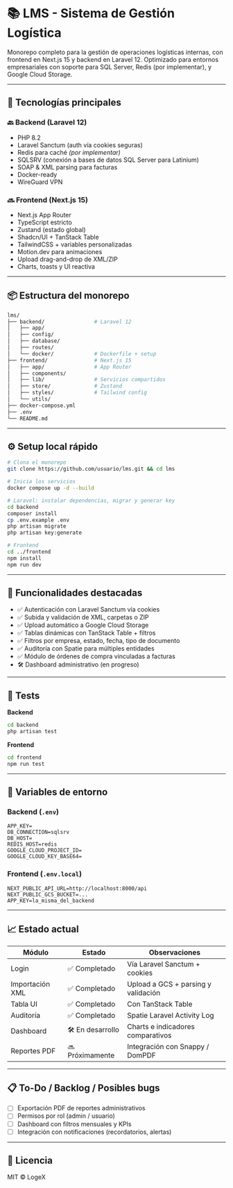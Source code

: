 # 📚 LMS - Sistema de Gestión Logística

Monorepo completo para la gestión de operaciones logísticas internas, con frontend en Next.js 15 y backend en Laravel 12. Optimizado para entornos empresariales con soporte para SQL Server, Redis (por implementar), y Google Cloud Storage.

---

## 🧱 Tecnologías principales

### 🔙 Backend (Laravel 12)

- PHP 8.2
- Laravel Sanctum (auth vía cookies seguras)
- Redis para caché _(por implementar)_
- SQLSRV (conexión a bases de datos SQL Server para Latinium)
- SOAP & XML parsing para facturas
- Docker-ready
- WireGuard VPN

### 🔜 Frontend (Next.js 15)

- Next.js App Router
- TypeScript estricto
- Zustand (estado global)
- Shadcn/UI + TanStack Table
- TailwindCSS + variables personalizadas
- Motion.dev para animaciones
- Upload drag-and-drop de XML/ZIP
- Charts, toasts y UI reactiva

---

## 📦 Estructura del monorepo

```bash
lms/
├── backend/                # Laravel 12
│   ├── app/
│   ├── config/
│   ├── database/
│   ├── routes/
│   └── docker/             # Dockerfile + setup
├── frontend/               # Next.js 15
│   ├── app/                # App Router
│   ├── components/
│   ├── lib/                # Servicios compartidos
│   ├── store/              # Zustand
│   ├── styles/             # Tailwind config
│   └── utils/
├── docker-compose.yml
├── .env
└── README.md
```

---

## ⚙️ Setup local rápido

```bash
# Clona el monorepo
git clone https://github.com/usuario/lms.git && cd lms

# Inicia los servicios
docker compose up -d --build

# Laravel: instalar dependencias, migrar y generar key
cd backend
composer install
cp .env.example .env
php artisan migrate
php artisan key:generate

# Frontend
cd ../frontend
npm install
npm run dev
```

---

## 🚀 Funcionalidades destacadas

- ✅ Autenticación con Laravel Sanctum vía cookies
- ✅ Subida y validación de XML, carpetas o ZIP
- ✅ Upload automático a Google Cloud Storage
- ✅ Tablas dinámicas con TanStack Table + filtros
- ✅ Filtros por empresa, estado, fecha, tipo de documento
- ✅ Auditoría con Spatie para múltiples entidades
- ✅ Módulo de órdenes de compra vinculadas a facturas
- 🛠️ Dashboard administrativo (en progreso)

---

## 🧪 Tests

**Backend**

```bash
cd backend
php artisan test
```

**Frontend**

```bash
cd frontend
npm run test
```

---

## 🔐 Variables de entorno

### Backend (`.env`)

```env
APP_KEY=
DB_CONNECTION=sqlsrv
DB_HOST=
REDIS_HOST=redis
GOOGLE_CLOUD_PROJECT_ID=
GOOGLE_CLOUD_KEY_BASE64=
```

### Frontend (`.env.local`)

```env
NEXT_PUBLIC_API_URL=http://localhost:8000/api
NEXT_PUBLIC_GCS_BUCKET=...
APP_KEY=la_misma_del_backend
```

---

## 📈 Estado actual

| Módulo          | Estado           | Observaciones                       |
| --------------- | ---------------- | ----------------------------------- |
| Login           | ✅ Completado    | Vía Laravel Sanctum + cookies       |
| Importación XML | ✅ Completado    | Upload a GCS + parsing y validación |
| Tabla UI        | ✅ Completado    | Con TanStack Table                  |
| Auditoría       | ✅ Completado    | Spatie Laravel Activity Log         |
| Dashboard       | 🛠️ En desarrollo | Charts e indicadores comparativos   |
| Reportes PDF    | 🔜 Próximamente  | Integración con Snappy / DomPDF     |

---

## 📋 To-Do / Backlog / Posibles bugs

- [ ] Exportación PDF de reportes administrativos
- [ ] Permisos por rol (admin / usuario)
- [ ] Dashboard con filtros mensuales y KPIs
- [ ] Integración con notificaciones (recordatorios, alertas)

---

## 📄 Licencia

MIT © LogeX

